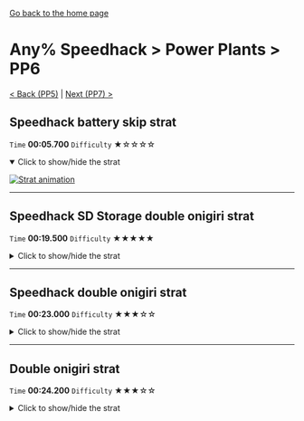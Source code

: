 [Go back to the home page](https://github.com/Doublevil/scbspeedrun)

# Any% Speedhack > Power Plants > PP6

[< Back (PP5)](https://github.com/Doublevil/scbspeedrun/blob/main/levels/any_sh/pp/PP5.md) | [Next (PP7) >](https://github.com/Doublevil/scbspeedrun/blob/main/levels/any_sh/pp/PP7.md)

## Speedhack battery skip strat

`Time` **00:05.700** `Difficulty` ★☆☆☆☆
<details open>
  <summary>Click to show/hide the strat</summary>

  [![Strat animation](https://github.com/Doublevil/scbspeedrun/blob/main/media/levels/pp/PP6_S_Strat.webp)](https://github.com/Doublevil/scbspeedrun/blob/main/media/levels/pp/PP6_S_Strat.mp4?raw=true)
</details>

---
## Speedhack SD Storage double onigiri strat

`Time` **00:19.500** `Difficulty` ★★★★★
<details>
  <summary>Click to show/hide the strat</summary>

  [![Strat animation](https://github.com/Doublevil/scbspeedrun/blob/main/media/levels/pp/PP6_S_SDSDoubleOnigiri.webp)](https://github.com/Doublevil/scbspeedrun/blob/main/media/levels/pp/PP6_S_SDSDoubleOnigiri.mp4?raw=true)

  **Notes**
  - Hey, that's cheating!
  - Even if you master SD storage, this one is really hard, because you also have to perfectly adjust when to do an SD storage dash.
  - It is considerably faster than the other, more intended strat, but it's also really easy to mess up and waste time.
  - If you run out of dash, leave the onigiri up there while you fall down and climb up again. This will save you some time over restarting the level.
  - It also has some leniency. If you swap-dash once or twice without collecting the onigiri in the process, don't give up, you can still make it to the top sometimes.
  - Practicing onigiri SD storage on the onigiri without moving it all the way up along the wall at first is best.
</details>

---
## Speedhack double onigiri strat

`Time` **00:23.000** `Difficulty` ★★★☆☆
<details>
  <summary>Click to show/hide the strat</summary>

  [![Strat animation](https://github.com/Doublevil/scbspeedrun/blob/main/media/levels/pp/PP6_S_DoubleOnigiri.webp)](https://github.com/Doublevil/scbspeedrun/blob/main/media/levels/pp/PP6_S_DoubleOnigiri.mp4?raw=true)
</details>

---
## Double onigiri strat

`Time` **00:24.200** `Difficulty` ★★★☆☆
<details>
  <summary>Click to show/hide the strat</summary>

  [![Strat animation](https://github.com/Doublevil/scbspeedrun/blob/main/media/levels/pp/PP6_DoubleOnigiriStrat.webp)](https://github.com/Doublevil/scbspeedrun/blob/main/media/levels/pp/PP6_DoubleOnigiriStrat.mp4?raw=true)

  **Notes**
  - It's hard to get in this fully optimized form, but if you slow down a little bit here and there, it shouldn't be too difficult.
</details>
